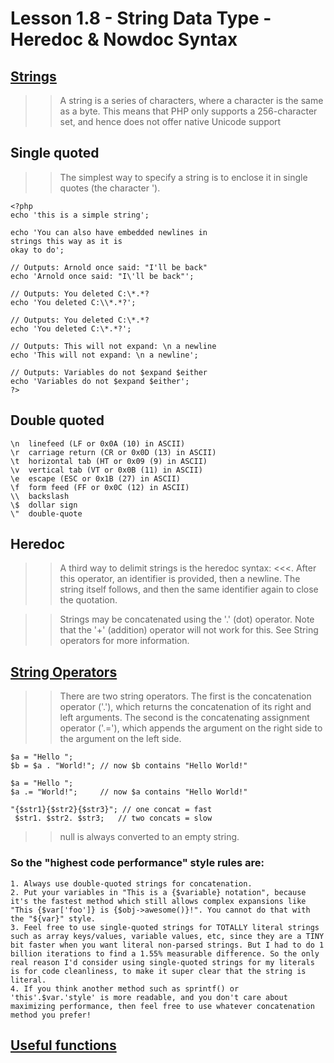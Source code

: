 # Lesson 1.8 - String Data Type - Heredoc & Nowdoc Syntax

## <a href="https://www.php.net/manual/en/language.types.string.php" target="_blank">Strings</a>

>> A string is a series of characters, where a character is the same as a byte. This means that PHP only supports a 256-character set, and hence does not offer native Unicode support

## Single quoted

>> The simplest way to specify a string is to enclose it in single quotes (the character ').

```
<?php
echo 'this is a simple string';

echo 'You can also have embedded newlines in
strings this way as it is
okay to do';

// Outputs: Arnold once said: "I'll be back"
echo 'Arnold once said: "I\'ll be back"';

// Outputs: You deleted C:\*.*?
echo 'You deleted C:\\*.*?';

// Outputs: You deleted C:\*.*?
echo 'You deleted C:\*.*?';

// Outputs: This will not expand: \n a newline
echo 'This will not expand: \n a newline';

// Outputs: Variables do not $expand $either
echo 'Variables do not $expand $either';
?>
```

## Double quoted

```
\n	linefeed (LF or 0x0A (10) in ASCII)
\r	carriage return (CR or 0x0D (13) in ASCII)
\t	horizontal tab (HT or 0x09 (9) in ASCII)
\v	vertical tab (VT or 0x0B (11) in ASCII)
\e	escape (ESC or 0x1B (27) in ASCII)
\f	form feed (FF or 0x0C (12) in ASCII)
\\	backslash
\$	dollar sign
\"	double-quote
```

## Heredoc 

>> A third way to delimit strings is the heredoc syntax: <<<. After this operator, an identifier is provided, then a newline. The string itself follows, and then the same identifier again to close the quotation.

>> Strings may be concatenated using the '.' (dot) operator. Note that the '+' (addition) operator will not work for this. See String operators for more information.

## <a href="https://www.php.net/manual/en/language.operators.string.php" target="_blank">String Operators</a>
 
>> There are two string operators. The first is the concatenation operator ('.'), which returns the concatenation of its right and left arguments. The second is the concatenating assignment operator ('.='), which appends the argument on the right side to the argument on the left side.

```
$a = "Hello ";
$b = $a . "World!"; // now $b contains "Hello World!"

$a = "Hello ";
$a .= "World!";     // now $a contains "Hello World!"
```

```
"{$str1}{$str2}{$str3}"; // one concat = fast
 $str1. $str2. $str3;   // two concats = slow
```

>> null is always converted to an empty string.

### So the "highest code performance" style rules are:

```
1. Always use double-quoted strings for concatenation.
2. Put your variables in "This is a {$variable} notation", because it's the fastest method which still allows complex expansions like "This {$var['foo']} is {$obj->awesome()}!". You cannot do that with the "${var}" style.
3. Feel free to use single-quoted strings for TOTALLY literal strings such as array keys/values, variable values, etc, since they are a TINY bit faster when you want literal non-parsed strings. But I had to do 1 billion iterations to find a 1.55% measurable difference. So the only real reason I'd consider using single-quoted strings for my literals is for code cleanliness, to make it super clear that the string is literal.
4. If you think another method such as sprintf() or 'this'.$var.'style' is more readable, and you don't care about maximizing performance, then feel free to use whatever concatenation method you prefer!
```
 
## <a href="https://www.php.net/manual/en/ref.strings.php" target="_blank">Useful functions</a>